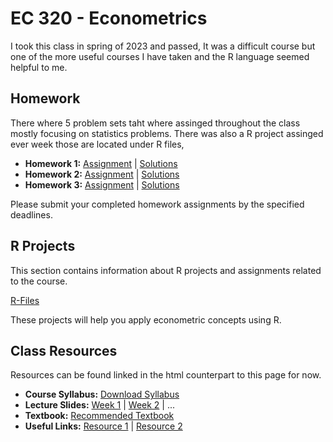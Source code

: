 # EC 320 - Econometrics

I took this class in spring of 2023 and passed, It was a difficult course but one of the more useful courses I have taken and the R language seemed helpful to me. 

## Homework

There where 5 problem sets taht where assinged throughout the class mostly focusing on statistics problems. There was also a R project assinged ever week those are located under R files,
- **Homework 1:** [Assignment](link_to_homework_1.md) | [Solutions](link_to_solutions_1.md)
- **Homework 2:** [Assignment](link_to_homework_2.md) | [Solutions](link_to_solutions_2.md)
- **Homework 3:** [Assignment](link_to_homework_3.md) | [Solutions](link_to_solutions_3.md)

Please submit your completed homework assignments by the specified deadlines.

## R Projects

This section contains information about R projects and assignments related to the course.

[R-Files](R-projects)


These projects will help you apply econometric concepts using R.

## Class Resources

Resources can be found linked in the html counterpart to this page for now.

- **Course Syllabus:** [Download Syllabus](link_to_syllabus.pdf)
- **Lecture Slides:** [Week 1](link_to_week1_slides.pdf) | [Week 2](link_to_week2_slides.pdf) | ...
- **Textbook:** [Recommended Textbook](link_to_textbook.pdf)
- **Useful Links:** [Resource 1](link_to_resource_1.md) | [Resource 2](link_to_resource_2.md)